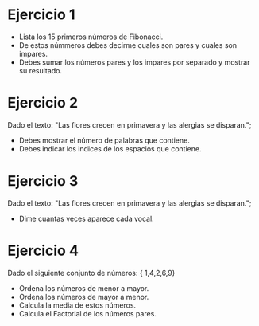 # Ejercicio 1

- Lista los 15 primeros números de Fibonacci.
- De estos númmeros debes decirme cuales son pares y cuales son impares.
- Debes sumar los números pares y los impares por separado y mostrar su resultado.

# Ejercicio 2

Dado el texto: "Las flores crecen en primavera y las alergias se disparan.";

- Debes mostrar el número de palabras que contiene.
- Debes indicar los indices de los espacios que contiene.

# Ejercicio 3

Dado el texto: "Las flores crecen en primavera y las alergias se disparan.";

- Dime cuantas veces aparece cada vocal.

# Ejercicio 4

Dado el siguiente conjunto de números: { 1,4,2,6,9}

- Ordena los números de menor a mayor.
- Ordena los números de mayor a menor.
- Calcula la media de estos números.
- Calcula el Factorial de los números pares.
